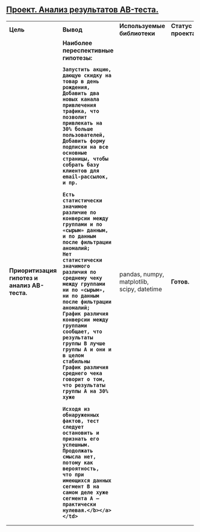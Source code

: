 ## <a href="https://praktikum.yandex.ru/data-analyst/" target="_blank"><b>Проект. Анализ результатов AB-теста.</b></a>



<table>
<tr>
<td><b>Цель</b></td>
<td><b>Вывод</b></td>
<td><b>Используемые библиотеки</b></td>
<td><b>Статус проекта</b></td>
<tr>
<td><b>Приоритизация гипотез и анализ АВ-теста.</b></td>
<td><b>Наиболее переспективные гипотезы:

    Запустить акцию, дающую скидку на товар в день рождения,
    Добавить два новых канала привлечения трафика, что позволит привлекать на 30% больше пользователей,
    Добавить форму подписки на все основные страницы, чтобы собрать базу клиентов для email-рассылок,
    и пр.

    Есть статистически значимое различие по конверсии между группами и по «сырым» данным, и по данным после фильтрации аномалий;
    Нет статистически значимого различия по среднему чеку между группами ни по «сырым», ни по данным после фильтрации аномалий;
    График различия конверсии между группами сообщает, что результаты группы B лучше группы A и они и в целом стабильны
    График различия среднего чека говорит о том, что результаты группы А на 30% хуже

    Исходя из обнаруженных фактов, тест следует остановить и признать его успешным. 
    Продолжать смысла нет, потому как вероятность, 
    что при имеющихся данных сегмент B на самом деле хуже сегмента A — практически нулевая.</b></a></td>
<td>pandas, numpy, matplotlib, scipy, datetime</td>
<td><b>Готов.</b></td>
<tr>

